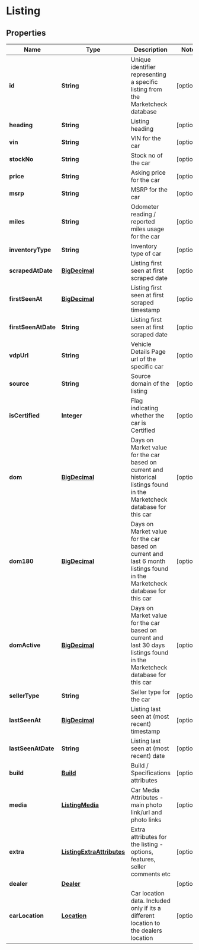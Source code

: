 
# Listing

## Properties
Name | Type | Description | Notes
------------ | ------------- | ------------- | -------------
**id** | **String** | Unique identifier representing a specific listing from the Marketcheck database |  [optional]
**heading** | **String** | Listing heading |  [optional]
**vin** | **String** | VIN for the car |  [optional]
**stockNo** | **String** | Stock no of the car |  [optional]
**price** | **String** | Asking price for the car |  [optional]
**msrp** | **String** | MSRP for the car |  [optional]
**miles** | **String** | Odometer reading / reported miles usage for the car |  [optional]
**inventoryType** | **String** | Inventory type of car |  [optional]
**scrapedAtDate** | [**BigDecimal**](BigDecimal.md) | Listing first seen at first scraped date |  [optional]
**firstSeenAt** | [**BigDecimal**](BigDecimal.md) | Listing first seen at first scraped timestamp |  [optional]
**firstSeenAtDate** | **String** | Listing first seen at first scraped date |  [optional]
**vdpUrl** | **String** | Vehicle Details Page url of the specific car |  [optional]
**source** | **String** | Source domain of the listing |  [optional]
**isCertified** | **Integer** | Flag indicating whether the car is Certified |  [optional]
**dom** | [**BigDecimal**](BigDecimal.md) | Days on Market value for the car based on current and historical listings found in the Marketcheck database for this car |  [optional]
**dom180** | [**BigDecimal**](BigDecimal.md) | Days on Market value for the car based on current and last 6 month listings found in the Marketcheck database for this car |  [optional]
**domActive** | [**BigDecimal**](BigDecimal.md) | Days on Market value for the car based on current and last 30 days listings found in the Marketcheck database for this car |  [optional]
**sellerType** | **String** | Seller type for the car |  [optional]
**lastSeenAt** | [**BigDecimal**](BigDecimal.md) | Listing last seen at (most recent) timestamp |  [optional]
**lastSeenAtDate** | **String** | Listing last seen at (most recent) date |  [optional]
**build** | [**Build**](Build.md) | Build / Specifications attributes |  [optional]
**media** | [**ListingMedia**](ListingMedia.md) | Car Media Attributes - main photo link/url and photo links |  [optional]
**extra** | [**ListingExtraAttributes**](ListingExtraAttributes.md) | Extra attributes for the listing - options, features, seller comments etc |  [optional]
**dealer** | [**Dealer**](Dealer.md) |  |  [optional]
**carLocation** | [**Location**](Location.md) | Car location data. Included only if its a different location to the dealers location |  [optional]



